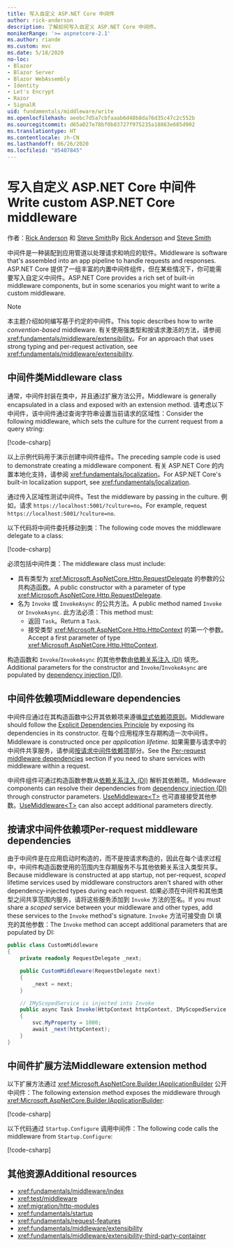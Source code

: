 ```yaml
---
title: 写入自定义 ASP.NET Core 中间件
author: rick-anderson
description: 了解如何写入自定义 ASP.NET Core 中间件。
monikerRange: '>= aspnetcore-2.1'
ms.author: riande
ms.custom: mvc
ms.date: 5/18/2020
no-loc:
- Blazor
- Blazor Server
- Blazor WebAssembly
- Identity
- Let's Encrypt
- Razor
- SignalR
uid: fundamentals/middleware/write
ms.openlocfilehash: aeebc7d5a7cbfaaab6d48b8da76d35c47c2c552b
ms.sourcegitcommit: d65a027e78bf0b83727f975235a18863e685d902
ms.translationtype: HT
ms.contentlocale: zh-CN
ms.lasthandoff: 06/26/2020
ms.locfileid: "85407845"
---
```

# <a name="write-custom-aspnet-core-middleware"></a><span data-ttu-id="488c4-103">写入自定义 ASP.NET Core 中间件</span><span class="sxs-lookup"><span data-stu-id="488c4-103">Write custom ASP.NET Core middleware</span></span>

<span data-ttu-id="488c4-104">作者：[Rick Anderson](https://twitter.com/RickAndMSFT) 和 [Steve Smith](https://ardalis.com/)</span><span class="sxs-lookup"><span data-stu-id="488c4-104">By [Rick Anderson](https://twitter.com/RickAndMSFT) and [Steve Smith](https://ardalis.com/)</span></span>

<span data-ttu-id="488c4-105">中间件是一种装配到应用管道以处理请求和响应的软件。</span><span class="sxs-lookup"><span data-stu-id="488c4-105">Middleware is software that's assembled into an app pipeline to handle requests and responses.</span></span> <span data-ttu-id="488c4-106">ASP.NET Core 提供了一组丰富的内置中间件组件，但在某些情况下，你可能需要写入自定义中间件。</span><span class="sxs-lookup"><span data-stu-id="488c4-106">ASP.NET Core provides a rich set of built-in middleware components, but in some scenarios you might want to write a custom middleware.</span></span>

> [!NOTE]
> <span data-ttu-id="488c4-107">本主题介绍如何编写基于约定的中间件。</span><span class="sxs-lookup"><span data-stu-id="488c4-107">This topic describes how to write *convention-based* middleware.</span></span> <span data-ttu-id="488c4-108">有关使用强类型和按请求激活的方法，请参阅 <xref:fundamentals/middleware/extensibility>。</span><span class="sxs-lookup"><span data-stu-id="488c4-108">For an approach that uses strong typing and per-request activation, see <xref:fundamentals/middleware/extensibility>.</span></span>

## <a name="middleware-class"></a><span data-ttu-id="488c4-109">中间件类</span><span class="sxs-lookup"><span data-stu-id="488c4-109">Middleware class</span></span>

<span data-ttu-id="488c4-110">通常，中间件封装在类中，并且通过扩展方法公开。</span><span class="sxs-lookup"><span data-stu-id="488c4-110">Middleware is generally encapsulated in a class and exposed with an extension method.</span></span> <span data-ttu-id="488c4-111">请考虑以下中间件，该中间件通过查询字符串设置当前请求的区域性：</span><span class="sxs-lookup"><span data-stu-id="488c4-111">Consider the following middleware, which sets the culture for the current request from a query string:</span></span>

[!code-csharp[](write/snapshot/StartupCulture.cs)]

<span data-ttu-id="488c4-112">以上示例代码用于演示创建中间件组件。</span><span class="sxs-lookup"><span data-stu-id="488c4-112">The preceding sample code is used to demonstrate creating a middleware component.</span></span> <span data-ttu-id="488c4-113">有关 ASP.NET Core 的内置本地化支持，请参阅 <xref:fundamentals/localization>。</span><span class="sxs-lookup"><span data-stu-id="488c4-113">For ASP.NET Core's built-in localization support, see <xref:fundamentals/localization>.</span></span>

<span data-ttu-id="488c4-114">通过传入区域性测试中间件。</span><span class="sxs-lookup"><span data-stu-id="488c4-114">Test the middleware by passing in the culture.</span></span> <span data-ttu-id="488c4-115">例如，请求 `https://localhost:5001/?culture=no`。</span><span class="sxs-lookup"><span data-stu-id="488c4-115">For example, request `https://localhost:5001/?culture=no`.</span></span>

<span data-ttu-id="488c4-116">以下代码将中间件委托移动到类：</span><span class="sxs-lookup"><span data-stu-id="488c4-116">The following code moves the middleware delegate to a class:</span></span>

[!code-csharp[](write/snapshot/RequestCultureMiddleware.cs)]

<span data-ttu-id="488c4-117">必须包括中间件类：</span><span class="sxs-lookup"><span data-stu-id="488c4-117">The middleware class must include:</span></span>

* <span data-ttu-id="488c4-118">具有类型为 <xref:Microsoft.AspNetCore.Http.RequestDelegate> 的参数的公共构造函数。</span><span class="sxs-lookup"><span data-stu-id="488c4-118">A public constructor with a parameter of type <xref:Microsoft.AspNetCore.Http.RequestDelegate>.</span></span>
* <span data-ttu-id="488c4-119">名为 `Invoke` 或 `InvokeAsync` 的公共方法。</span><span class="sxs-lookup"><span data-stu-id="488c4-119">A public method named `Invoke` or `InvokeAsync`.</span></span> <span data-ttu-id="488c4-120">此方法必须：</span><span class="sxs-lookup"><span data-stu-id="488c4-120">This method must:</span></span>
  * <span data-ttu-id="488c4-121">返回 `Task`。</span><span class="sxs-lookup"><span data-stu-id="488c4-121">Return a `Task`.</span></span>
  * <span data-ttu-id="488c4-122">接受类型 <xref:Microsoft.AspNetCore.Http.HttpContext> 的第一个参数。</span><span class="sxs-lookup"><span data-stu-id="488c4-122">Accept a first parameter of type <xref:Microsoft.AspNetCore.Http.HttpContext>.</span></span>
  
<span data-ttu-id="488c4-123">构造函数和 `Invoke`/`InvokeAsync` 的其他参数由[依赖关系注入 (DI)](xref:fundamentals/dependency-injection) 填充。</span><span class="sxs-lookup"><span data-stu-id="488c4-123">Additional parameters for the constructor and `Invoke`/`InvokeAsync` are populated by [dependency injection (DI)](xref:fundamentals/dependency-injection).</span></span>

## <a name="middleware-dependencies"></a><span data-ttu-id="488c4-124">中间件依赖项</span><span class="sxs-lookup"><span data-stu-id="488c4-124">Middleware dependencies</span></span>

<span data-ttu-id="488c4-125">中间件应通过在其构造函数中公开其依赖项来遵循[显式依赖项原则](/dotnet/standard/modern-web-apps-azure-architecture/architectural-principles#explicit-dependencies)。</span><span class="sxs-lookup"><span data-stu-id="488c4-125">Middleware should follow the [Explicit Dependencies Principle](/dotnet/standard/modern-web-apps-azure-architecture/architectural-principles#explicit-dependencies) by exposing its dependencies in its constructor.</span></span> <span data-ttu-id="488c4-126">在每个应用程序生存期构造一次中间件。</span><span class="sxs-lookup"><span data-stu-id="488c4-126">Middleware is constructed once per *application lifetime*.</span></span> <span data-ttu-id="488c4-127">如果需要与请求中的中间件共享服务，请参阅[按请求中间件依赖项](#per-request-middleware-dependencies)部分。</span><span class="sxs-lookup"><span data-stu-id="488c4-127">See the [Per-request middleware dependencies](#per-request-middleware-dependencies) section if you need to share services with middleware within a request.</span></span>

<span data-ttu-id="488c4-128">中间件组件可通过构造函数参数从[依赖关系注入 (DI)](xref:fundamentals/dependency-injection) 解析其依赖项。</span><span class="sxs-lookup"><span data-stu-id="488c4-128">Middleware components can resolve their dependencies from [dependency injection (DI)](xref:fundamentals/dependency-injection) through constructor parameters.</span></span> <span data-ttu-id="488c4-129">[UseMiddleware&lt;T&gt;](/dotnet/api/microsoft.aspnetcore.builder.usemiddlewareextensions.usemiddleware#Microsoft_AspNetCore_Builder_UseMiddlewareExtensions_UseMiddleware_Microsoft_AspNetCore_Builder_IApplicationBuilder_System_Type_System_Object___) 也可直接接受其他参数。</span><span class="sxs-lookup"><span data-stu-id="488c4-129">[UseMiddleware&lt;T&gt;](/dotnet/api/microsoft.aspnetcore.builder.usemiddlewareextensions.usemiddleware#Microsoft_AspNetCore_Builder_UseMiddlewareExtensions_UseMiddleware_Microsoft_AspNetCore_Builder_IApplicationBuilder_System_Type_System_Object___) can also accept additional parameters directly.</span></span>

## <a name="per-request-middleware-dependencies"></a><span data-ttu-id="488c4-130">按请求中间件依赖项</span><span class="sxs-lookup"><span data-stu-id="488c4-130">Per-request middleware dependencies</span></span>

<span data-ttu-id="488c4-131">由于中间件是在应用启动时构造的，而不是按请求构造的，因此在每个请求过程中，中间件构造函数使用的范围内生存期服务不与其他依赖关系注入类型共享。</span><span class="sxs-lookup"><span data-stu-id="488c4-131">Because middleware is constructed at app startup, not per-request, *scoped* lifetime services used by middleware constructors aren't shared with other dependency-injected types during each request.</span></span> <span data-ttu-id="488c4-132">如果必须在中间件和其他类型之间共享范围内服务，请将这些服务添加到 `Invoke` 方法的签名。</span><span class="sxs-lookup"><span data-stu-id="488c4-132">If you must share a *scoped* service between your middleware and other types, add these services to the `Invoke` method's signature.</span></span> <span data-ttu-id="488c4-133">`Invoke` 方法可接受由 DI 填充的其他参数：</span><span class="sxs-lookup"><span data-stu-id="488c4-133">The `Invoke` method can accept additional parameters that are populated by DI:</span></span>

```csharp
public class CustomMiddleware
{
    private readonly RequestDelegate _next;

    public CustomMiddleware(RequestDelegate next)
    {
        _next = next;
    }

    // IMyScopedService is injected into Invoke
    public async Task Invoke(HttpContext httpContext, IMyScopedService svc)
    {
        svc.MyProperty = 1000;
        await _next(httpContext);
    }
}
```

## <a name="middleware-extension-method"></a><span data-ttu-id="488c4-134">中间件扩展方法</span><span class="sxs-lookup"><span data-stu-id="488c4-134">Middleware extension method</span></span>

<span data-ttu-id="488c4-135">以下扩展方法通过 <xref:Microsoft.AspNetCore.Builder.IApplicationBuilder> 公开中间件：</span><span class="sxs-lookup"><span data-stu-id="488c4-135">The following extension method exposes the middleware through <xref:Microsoft.AspNetCore.Builder.IApplicationBuilder>:</span></span>

[!code-csharp[](write/snapshot/RequestCultureMiddlewareExtensions.cs)]

<span data-ttu-id="488c4-136">以下代码通过 `Startup.Configure` 调用中间件：</span><span class="sxs-lookup"><span data-stu-id="488c4-136">The following code calls the middleware from `Startup.Configure`:</span></span>

[!code-csharp[](write/snapshot/Startup.cs?highlight=5)]

## <a name="additional-resources"></a><span data-ttu-id="488c4-137">其他资源</span><span class="sxs-lookup"><span data-stu-id="488c4-137">Additional resources</span></span>

* <xref:fundamentals/middleware/index>
* <xref:test/middleware>
* <xref:migration/http-modules>
* <xref:fundamentals/startup>
* <xref:fundamentals/request-features>
* <xref:fundamentals/middleware/extensibility>
* <xref:fundamentals/middleware/extensibility-third-party-container>
